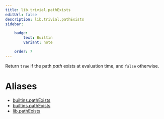 ```yaml
---
title: lib.trivial.pathExists
editUrl: false
description: lib.trivial.pathExists
sidebar:

    badge:
        text: Builtin
        variant: note

    order: 7
---
```


Return `true` if the path *path* exists at evaluation time, and
`false` otherwise.


# Aliases

- [builtins.pathExists](/nix-doc-comments/reference/builtins/builtins-pathexists)
- [builtins.pathExists](/nix-doc-comments/reference/builtins/builtins-pathexists)
- [lib.pathExists](/nix-doc-comments/reference/lib/lib-pathexists)


